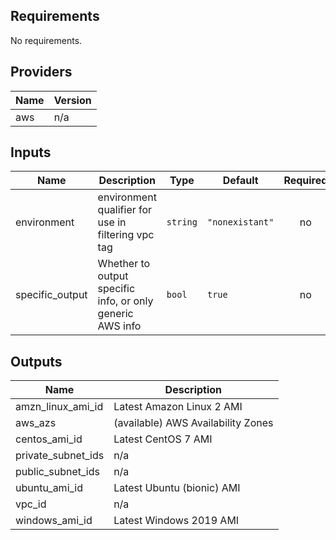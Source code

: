 ## Requirements

No requirements.

## Providers

| Name | Version |
|------|---------|
| aws | n/a |

## Inputs

| Name | Description | Type | Default | Required |
|------|-------------|------|---------|:--------:|
| environment | environment qualifier for use in filtering vpc tag | `string` | `"nonexistant"` | no |
| specific\_output | Whether to output specific info, or only generic AWS info | `bool` | `true` | no |

## Outputs

| Name | Description |
|------|-------------|
| amzn\_linux\_ami\_id | Latest Amazon Linux 2 AMI |
| aws\_azs | (available) AWS Availability Zones |
| centos\_ami\_id | Latest CentOS 7 AMI |
| private\_subnet\_ids | n/a |
| public\_subnet\_ids | n/a |
| ubuntu\_ami\_id | Latest Ubuntu (bionic) AMI |
| vpc\_id | n/a |
| windows\_ami\_id | Latest Windows 2019 AMI |

